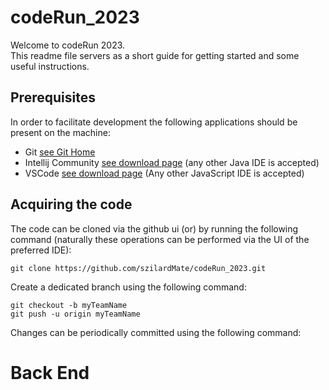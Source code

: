 # codeRun_2023

Welcome to codeRun 2023.  
This readme file servers as a short guide for getting started and some useful instructions.

## Prerequisites
In order to facilitate development the following applications should be present on the machine:
* Git [see Git Home](https://git-scm.com/)
* Intellij Community [see download page](https://www.jetbrains.com/idea/download) (any other Java IDE is accepted)
* VSCode [see download page](https://code.visualstudio.com/download) (Any other JavaScript IDE is accepted)

## Acquiring the code
The code can be cloned via the github ui (or) by running the following command (naturally these operations can be performed via the UI of the preferred IDE):
```shell
git clone https://github.com/szilardMate/codeRun_2023.git
```
Create a dedicated branch using the following command:
```shell
git checkout -b myTeamName
git push -u origin myTeamName
```

Changes can be periodically committed using the following command:

# Back End

